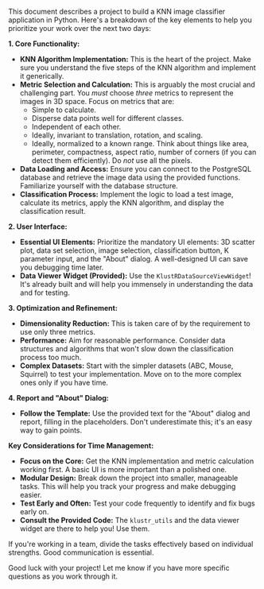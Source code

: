This document describes a project to build a KNN image classifier application in Python.  Here's a breakdown of the key elements to help you prioritize your work over the next two days:

**1. Core Functionality:**

* **KNN Algorithm Implementation:** This is the heart of the project. Make sure you understand the five steps of the KNN algorithm and implement it generically.
* **Metric Selection and Calculation:**  This is arguably the most crucial and challenging part. You *must* choose *three* metrics to represent the images in 3D space.  Focus on metrics that are:
    * Simple to calculate.
    * Disperse data points well for different classes.
    * Independent of each other.
    * Ideally, invariant to translation, rotation, and scaling.
    * Ideally, normalized to a known range.  Think about things like area, perimeter, compactness, aspect ratio, number of corners (if you can detect them efficiently).  Do *not* use all the pixels.
* **Data Loading and Access:**  Ensure you can connect to the PostgreSQL database and retrieve the image data using the provided functions.  Familiarize yourself with the database structure.
* **Classification Process:** Implement the logic to load a test image, calculate its metrics, apply the KNN algorithm, and display the classification result.

**2. User Interface:**

* **Essential UI Elements:** Prioritize the mandatory UI elements: 3D scatter plot, data set selection, image selection, classification button, K parameter input, and the "About" dialog.  A well-designed UI can save you debugging time later.
* **Data Viewer Widget (Provided):**  Use the `KlustRDataSourceViewWidget`!  It's already built and will help you immensely in understanding the data and for testing.

**3. Optimization and Refinement:**

* **Dimensionality Reduction:** This is taken care of by the requirement to use only three metrics.
* **Performance:** Aim for reasonable performance. Consider data structures and algorithms that won't slow down the classification process too much.
* **Complex Datasets:** Start with the simpler datasets (ABC, Mouse, Squirrel) to test your implementation.  Move on to the more complex ones only if you have time.

**4. Report and "About" Dialog:**

* **Follow the Template:**  Use the provided text for the "About" dialog and report, filling in the placeholders.  Don't underestimate this; it's an easy way to gain points.

**Key Considerations for Time Management:**

* **Focus on the Core:** Get the KNN implementation and metric calculation working first.  A basic UI is more important than a polished one.
* **Modular Design:** Break down the project into smaller, manageable tasks.  This will help you track your progress and make debugging easier.
* **Test Early and Often:**  Test your code frequently to identify and fix bugs early on.
* **Consult the Provided Code:** The `klustr_utils` and the data viewer widget are there to help you!  Use them.

If you're working in a team, divide the tasks effectively based on individual strengths.  Good communication is essential.

Good luck with your project! Let me know if you have more specific questions as you work through it.
